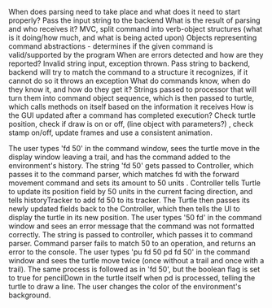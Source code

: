 When does parsing need to take place and what does it need to start properly?
Pass the input string to the backend
What is the result of parsing and who receives it?
MVC, split command into verb-object structures (what is it doing/how much, and what is being acted upon)
Objects representing command abstractions - determines if the given command is valid/supported by the program
When are errors detected and how are they reported?
Invalid string input, exception thrown. Pass string to backend, backend will try to match the command to a structure it recognizes, if it cannot do so it throws an exception
What do commands know, when do they know it, and how do they get it?
Strings passed to processor that will turn them into command object sequence, which is then passed to turtle, which calls methods on itself based on the information it receives
How is the GUI updated after a command has completed execution?
Check turtle position, check if draw is on or off, (line object with parameters?) , check stamp on/off, update frames and use a consistent animation.


The user types 'fd 50' in the command window, sees the turtle move in the display window leaving a trail, and has the command added to the environment's history.
    The string 'fd 50' gets passed to Controller, which passes it to the command parser, which matches fd with the forward movement command and sets its amount to 50 units
    . Controller tells Turtle to update its position field by 50 units in the current facing direction, and tells historyTracker to add fd 50 to its tracker. The Turtle then 
    passes its newly updated fields back to the Controller, which then tells the UI to display the turtle in its new position. 
The user types '50 fd' in the command window and sees an error message that the command was not formatted correctly.
    The string is passed to controller, which passes it to command parser. Command parser fails to match 50 to an operation, and returns an error to the console.
The user types 'pu fd 50 pd fd 50' in the command window and sees the turtle move twice (once without a trail and once with a trail).
    The same process is followed as in 'fd 50', but the boolean flag is set to true for pencilDown in the turtle itself when pd is processed, telling the turtle to draw a line.
The user changes the color of the environment's background.